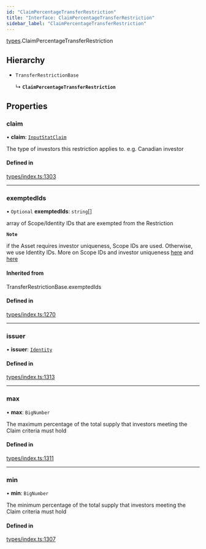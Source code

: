 ```yaml
---
id: "ClaimPercentageTransferRestriction"
title: "Interface: ClaimPercentageTransferRestriction"
sidebar_label: "ClaimPercentageTransferRestriction"
---
```


[types](../../../modules/Types/Types.md).ClaimPercentageTransferRestriction

## Hierarchy

- `TransferRestrictionBase`

  ↳ **`ClaimPercentageTransferRestriction`**

## Properties

### claim

• **claim**: [`InputStatClaim`](../../../modules/Types/Types.md#inputstatclaim)

The type of investors this restriction applies to. e.g. Canadian investor

#### Defined in

[types/index.ts:1303](https://github.com/PolymeshAssociation/polymesh-sdk/blob/acc2284c/src/types/index.ts#L1303)

___

### exemptedIds

• `Optional` **exemptedIds**: `string`[]

array of Scope/Identity IDs that are exempted from the Restriction

**`Note`**

 if the Asset requires investor uniqueness, Scope IDs are used. Otherwise, we use Identity IDs. More on Scope IDs and investor uniqueness
  [here](https://developers.polymesh.network/introduction/identity#polymesh-unique-identity-system-puis) and
  [here](https://developers.polymesh.network/polymesh-docs/primitives/confidential-identity)

#### Inherited from

TransferRestrictionBase.exemptedIds

#### Defined in

[types/index.ts:1270](https://github.com/PolymeshAssociation/polymesh-sdk/blob/acc2284c/src/types/index.ts#L1270)

___

### issuer

• **issuer**: [`Identity`](../../../classes/API/Entities/Identity/Identity.md)

#### Defined in

[types/index.ts:1313](https://github.com/PolymeshAssociation/polymesh-sdk/blob/acc2284c/src/types/index.ts#L1313)

___

### max

• **max**: `BigNumber`

The maximum percentage of the total supply that investors meeting the Claim criteria must hold

#### Defined in

[types/index.ts:1311](https://github.com/PolymeshAssociation/polymesh-sdk/blob/acc2284c/src/types/index.ts#L1311)

___

### min

• **min**: `BigNumber`

The minimum percentage of the total supply that investors meeting the Claim criteria must hold

#### Defined in

[types/index.ts:1307](https://github.com/PolymeshAssociation/polymesh-sdk/blob/acc2284c/src/types/index.ts#L1307)
